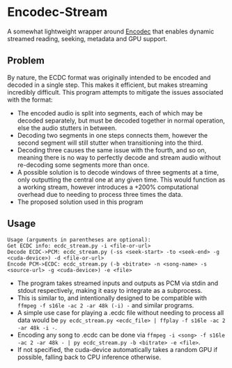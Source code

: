 # Encodec-Stream
A somewhat lightweight wrapper around [Encodec](https://github.com/facebookresearch/encodec) that enables dynamic streamed reading, seeking, metadata and GPU support.

## Problem
By nature, the ECDC format was originally intended to be encoded and decoded in a single step. This makes it efficient, but makes streaming incredibly difficult.
This program attempts to mitigate the issues associated with the format:
- The encoded audio is split into segments, each of which may be decoded separately, but must be decoded together in normal operation, else the audio stutters in between.
- Decoding two segments in one steps connects them, however the second segment will still stutter when transitioning into the third.
- Decoding three causes the same issue with the fourth, and so on, meaning there is no way to perfectly decode and stream audio without re-decoding some segments more than once.
- A possible solution is to decode windows of three segments at a time, only outputting the central one at any given time. This would function as a working stream, however introduces a +200% computational overhead due to needing to process three times the data.
- The proposed solution used in this program 

## Usage
```
Usage (arguments in parentheses are optional):
Get ECDC info: ecdc_stream.py -i <file-or-url>
Decode ECDC->PCM: ecdc_stream.py (-ss <seek-start> -to <seek-end> -g <cuda-device>) -d <file-or-url>
Encode PCM->ECDC: ecdc_stream.py (-b <bitrate> -n <song-name> -s <source-url> -g <cuda-device>) -e <file>
```

- The program takes streamed inputs and outputs as PCM via stdin and stdout respectively, making it easy to integrate as a subprocess.
- This is similar to, and intentionally designed to be compatible with `ffmpeg -f s16le -ac 2 -ar 48k (-i) -` and similar programs.
- A simple use case for playing a .ecdc file without needing to process all data would be `py ecdc_stream.py <ecdc_file> | ffplay -f s16le -ac 2 -ar 48k -i -`.
- Encoding any song to .ecdc can be done via `ffmpeg -i <song> -f s16le -ac 2 -ar 48k - | py ecdc_stream.py -b <bitrate> -e <file>`.
- If not specified, the cuda-device automatically takes a random GPU if possible, falling back to CPU inference otherwise.
